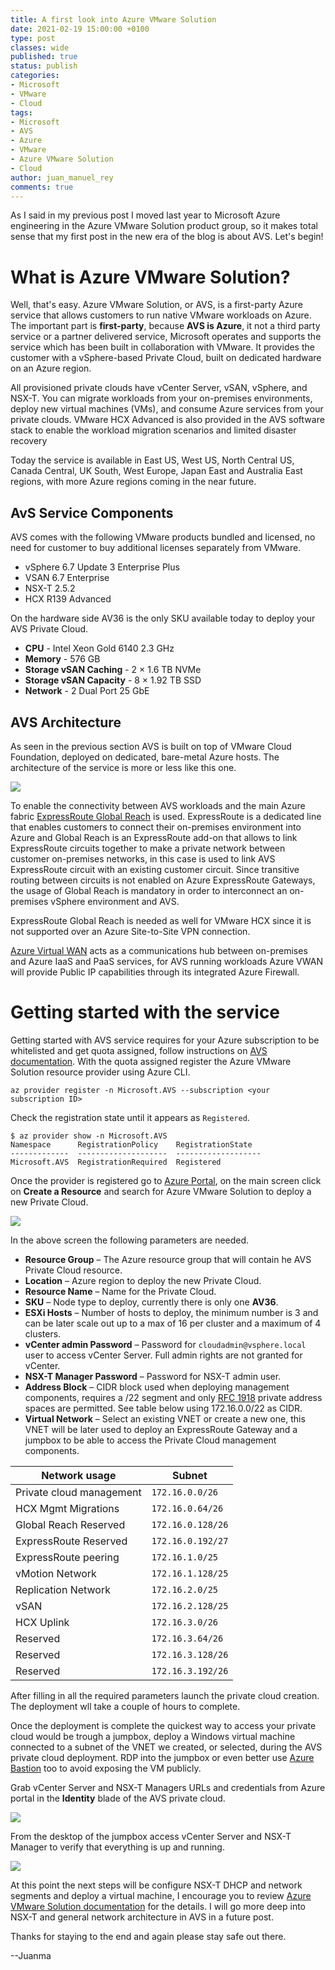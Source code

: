 ```yaml
---
title: A first look into Azure VMware Solution
date: 2021-02-19 15:00:00 +0100
type: post
classes: wide
published: true
status: publish
categories:
- Microsoft
- VMware
- Cloud
tags:
- Microsoft
- AVS
- Azure
- VMware
- Azure VMware Solution
- Cloud
author: juan_manuel_rey
comments: true
---
```


As I said in my previous post I moved last year to Microsoft Azure engineering in the Azure VMware Solution product group, so it makes total sense that my first post in the new era of the blog is about AVS. Let's begin!

# What is Azure VMware Solution?

Well, that's easy. Azure VMware Solution, or AVS, is a first-party Azure service that allows customers to run native VMware workloads on Azure. The important part is **first-party**, because **AVS is Azure**, it not a third party service or a partner delivered service, Microsoft operates and supports the service which has been built in collaboration with VMware. It provides the customer with a vSphere-based Private Cloud, built on dedicated hardware on an Azure region.

All provisioned private clouds have vCenter Server, vSAN, vSphere, and NSX-T. You can migrate workloads from your on-premises environments, deploy new virtual machines (VMs), and consume Azure services from your private clouds. VMware HCX Advanced is also provided in the AVS software stack to enable the workload migration scenarios and limited disaster recovery

Today the service is available in East US, West US, North Central US, Canada Central, UK South, West Europe, Japan East and Australia East regions, with more Azure regions coming in the near future.

## AvS Service Components

AVS comes with the following VMware products bundled and licensed, no need for customer to buy additional licenses separately from VMware.

- vSphere 6.7 Update 3 Enterprise Plus
- VSAN 6.7 Enterprise
- NSX-T 2.5.2
- HCX R139 Advanced

On the hardware side AV36 is the only SKU available today to deploy your AVS Private Cloud.

- **CPU** - Intel Xeon Gold 6140 2.3 GHz
- **Memory** - 576 GB
- **Storage vSAN Caching** - 2 × 1.6 TB NVMe
- **Storage vSAN Capacity** - 8 × 1.92 TB SSD
- **Network** - 2 Dual Port 25 GbE

## AVS Architecture

As seen in the previous section AVS is built on top of VMware Cloud Foundation, deployed on dedicated, bare-metal Azure hosts. The architecture of the service is more or less like this one.

[![](/assets/images/avs_architecture.png)]({{site.url}}/assets/images//avs_architecture.png)

To enable the connectivity between AVS workloads and the main Azure fabric [ExpressRoute Global Reach](https://docs.microsoft.com/en-us/azure/expressroute/expressroute-global-reach) is used. ExpressRoute is a dedicated line that enables customers to connect their on-premises environment into Azure and Global Reach is an ExpressRoute add-on that allows to link ExpressRoute circuits together to make a private network between customer on-premises networks, in this case is used to link AVS ExpressRoute circuit with an existing customer circuit. Since transitive routing between circuits is not enabled on Azure ExpressRoute Gateways, the usage of Global Reach is mandatory in order to interconnect an on-premises vSphere environment and AVS.

ExpressRoute Global Reach is needed as well for VMware HCX since it is not supported over an Azure Site-to-Site VPN connection.

[Azure Virtual WAN](https://docs.microsoft.com/en-gb/azure/virtual-wan/) acts as a communications hub between on-premises and Azure IaaS and PaaS services, for AVS running workloads Azure VWAN will provide Public IP capabilities through its integrated Azure Firewall.

# Getting started with the service

Getting started with AVS service requires for your Azure subscription to be whitelisted and get quota assigned, follow instructions on [AVS documentation](https://docs.microsoft.com/en-us/azure/azure-vmware/enable-azure-vmware-solution). With the quota assigned register the Azure VMware Solution resource provider using Azure CLI.

```
az provider register -n Microsoft.AVS --subscription <your subscription ID>
```

Check the registration state until it appears as `Registered`.

```
$ az provider show -n Microsoft.AVS
Namespace      RegistrationPolicy    RegistrationState
-------------  --------------------  -------------------
Microsoft.AVS  RegistrationRequired  Registered
```

Once the provider is registered go to [Azure Portal](https://portal.azure.com), on the main screen click on **Create a Resource** and search for Azure VMware Solution to deploy a new Private Cloud.

[![](/assets/images/avs-create-screen.png)]({{site.url}}/assets/images/avs-create-screen.png)

In the above screen the following parameters are needed.

- **Resource Group** – The Azure resource group that will contain he AVS Private Cloud resource.
- **Location** – Azure region to deploy the new Private Cloud.
- **Resource Name** – Name for the Private Cloud.
- **SKU** – Node type to deploy, currently there is only one **AV36**.
- **ESXi Hosts** – Number of hosts to deploy, the minimum number is 3 and can be later scale out up to a max of 16 per cluster and a maximum of 4 clusters.
- **vCenter admin Password** – Password for `cloudadmin@vsphere.local` user to access vCenter Server. Full admin rights are not granted for vCenter.
- **NSX-T Manager Password** – Password for NSX-T admin user.
- **Address Block** – CIDR block used when deploying management components, requires a /22 segment and only [RFC 1918](https://tools.ietf.org/html/rfc1918) private address spaces are permitted. See table below using 172.16.0.0/22 as CIDR.
- **Virtual Network** – Select an existing VNET or create a new one, this VNET will be later used to deploy an ExpressRoute Gateway and a jumpbox to be able to access the Private Cloud management components.

| Network usage             | Subnet            |
| ------------------------- | ----------------- |
| Private cloud management  | `172.16.0.0/26`   |
| HCX Mgmt Migrations       | `172.16.0.64/26`  |
| Global Reach Reserved     | `172.16.0.128/26` |
| ExpressRoute Reserved     | `172.16.0.192/27` |
| ExpressRoute peering      | `172.16.1.0/25`   |
| vMotion Network           | `172.16.1.128/25` |
| Replication Network       | `172.16.2.0/25`   |
| vSAN                      | `172.16.2.128/25` |
| HCX Uplink                | `172.16.3.0/26`   |
| Reserved                  | `172.16.3.64/26`  |
| Reserved                  | `172.16.3.128/26` |
| Reserved                  | `172.16.3.192/26` |

After filling in all the required parameters launch the private cloud creation. The deployment wll take a couple of hours to complete.

Once the deployment is complete the quickest way to access your private cloud would be trough a jumpbox, deploy a Windows virtual machine connected to a subnet of the VNET we created, or selected, during the AVS private cloud deployment. RDP into the jumpbox or even better use [Azure Bastion](https://azure.microsoft.com/en-us/services/azure-bastion/) too to avoid exposing the VM publicly.

Grab vCenter Server and NSX-T Managers URLs and credentials from Azure portal in the **Identity** blade of the AVS private cloud.

[![](/assets/images/avs-identity.png)]({{site.url}}/assets/images/avs-identity.png)

From the desktop of the jumpbox access vCenter Server and NSX-T Manager to verify that everything is up and running.

[![](/assets/images/avs-bastion.png)]({{site.url}}/assets/images/avs-bastion.png)

At this point the next steps will be configure NSX-T DHCP and network segments and deploy a virtual machine, I encourage you to review [Azure VMware Solution documentation](https://docs.microsoft.com/en-us/azure/azure-vmware/) for the details. I will go more deep into NSX-T and general network architecture in AVS in a future post.

Thanks for staying to the end and again please stay safe out there.

--Juanma
